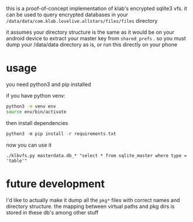 this is a proof-of-concept implementation of klab's encrypted sqlite3 vfs.
it can be used to query encrypted databases in your
`/data/data/com.klab.lovelive.allstars/files/files` directory

it assumes your directory structure is the same as it would be on your
android device to extract your master key from `shared_prefs` . so you
must dump your /data/data directory as is, or run this directly on your
phone

# usage
you need python3 and pip installed

if you have python venv:

```sh
python3 -m venv env
source env/bin/activate
```

then install dependencies

```c
python3 -m pip install -r requirements.txt
```

now you can use it

```
./klbvfs.py masterdata.db_* "select * from sqlite_master where type = 'table'"
```

# future development
I'd like to actually make it dump all the `pkg*` files with correct names
and directory structure. the mapping between virtual paths and pkg dirs
is stored in these db's among other stuff
